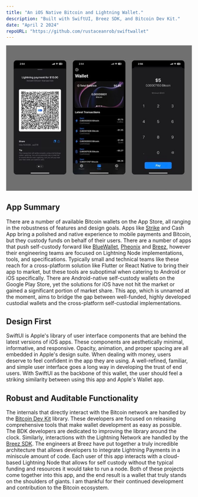 ```yaml
---
title: "An iOS Native Bitcoin and Lightning Wallet."
description: "Built with SwiftUI, Breez SDK, and Bitcoin Dev Kit."
date: "April 2 2024"
repoURL: "https://github.com/rustaceanrob/swiftwallet"
---
```


![App Preview](./app-preview.jpg)

## App Summary

There are a number of available Bitcoin wallets on the App Store, all ranging in the robustness of features and design goals. Apps like [Strike](https://strike.me/) and Cash App bring a polished and native experience to mobile payments and Bitcoin, but they custody funds on behalf of their users. There are a number of apps that push self-custody forward like [BlueWallet](https://bluewallet.io/), [Pheonix](https://phoenix.acinq.co/) and [Breez](https://breez.technology/), however their engineering teams are focused on Lightning Node implementations, tools, and specifications. Typically small and technical teams like these reach for a cross-platform solution like Flutter or React Native to bring their app to market, but these tools are suboptimal when catering to Android or iOS specifically. There are Android-native self-custody wallets on the Google Play Store, yet the solutions for iOS have not hit the market or gained a significant portion of market share. This app, which is unnamed at the moment, aims to bridge the gap between well-funded, highly developed custodial wallets and the cross-platform self-custodial implementations. 

## Design First

SwiftUI is Apple's library of user interface components that are behind the latest versions of iOS apps. These components are aesthetically minimal, informative, and responsive. Opacity, animation, and proper spacing are all embedded in Apple's design suite. When dealing with money, users deserve to feel confident in the app they are using. A well-refined, familiar, and simple user interface goes a long way in developing the trust of end users. With SwiftUI as the backbone of this wallet, the user should feel a striking similarity between using this app and Apple's Wallet app. 

## Robust and Auditable Functionality

The internals that directly interact with the Bitcoin network are handled by the [Bitcoin Dev Kit](https://bitcoindevkit.org/) library. These developers are focused on releasing comprehensive tools that make wallet development as easy as possible. The BDK developers are dedicated to improving the library around the clock. Similarly, interactions with the Lightning Network are handled by the [Breez SDK](https://breez.technology/sdk/). The engineers at Breez have put together a truly incredible architecture that allows developers to integrate Lightning Payments in a miniscule amount of code. Each user of this app interacts with a cloud-based Lightning Node that allows for self custody without the typical funding and resources it would take to run a node. Both of these projects come together into this app, and the end result is a wallet that truly stands on the shoulders of giants. I am thankful for their continued development and contribution to the Bitcoin ecosystem. 
